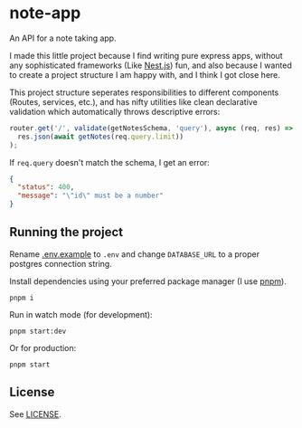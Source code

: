# note-app

An API for a note taking app.

I made this little project because I find writing pure express apps, without any sophisticated frameworks (Like [Nest.js](https://nestjs.com/)) fun, and also because I wanted to create a project structure I am happy with, and I think I got close here.

This project structure seperates responsibilities to different components (Routes, services, etc.), and has nifty utilities like clean declarative validation which automatically throws descriptive errors:

```js
router.get('/', validate(getNotesSchema, 'query'), async (req, res) =>
  res.json(await getNotes(req.query.limit))
);
```

If `req.query` doesn't match the schema, I get an error:

```json
{
  "status": 400,
  "message": "\"id\" must be a number"
}
```

## Running the project

Rename [.env.example](./.env.example) to `.env` and change `DATABASE_URL` to a proper postgres connection string.

Install dependencies using your preferred package manager (I use [pnpm](https://pnpm.io/)).

```
pnpm i
```

Run in watch mode (for development):

```
pnpm start:dev
```

Or for production:

```
pnpm start
```

## License

See [LICENSE](./LICENSE).
